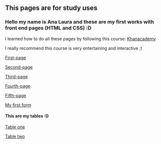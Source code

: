 ## This pages are for study uses

### Hello my name is Ana Laura and these are my first works with front end pages (HTML and CSS) :D

I learned how to do all these pages by following this course: [Khanacademy](https://es.khanacademy.org/computing/computer-programming/html-css)

I really recommend this course is very entertaining and interactive ;)

[First-page](https://ana-lala.github.io/Pages-HTML/first-page/)

[Second-page](https://ana-lala.github.io/Pages-HTML/second-page/)

[Third-page](https://ana-lala.github.io/Pages-HTML/third-page/)

[Fourth-page](https://ana-lala.github.io/Pages-HTML/fourth-page/)

[Fifth-page](https://ana-lala.github.io/Pages-HTML/fifth-page/)

[My first form](https://ana-lala.github.io/Pages-HTML/form/)

#### This are my tables :D

[Table one](https://ana-lala.github.io/Pages-HTML/fifth-page/tables/table1)

[Table two](https://ana-lala.github.io/Pages-HTML/fifth-page/tables/table2)

